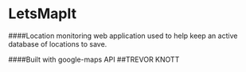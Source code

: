 # LetsMapIt



####Location monitoring web application used to help keep an active database of locations to save.

####Built with google-maps API
##TREVOR KNOTT